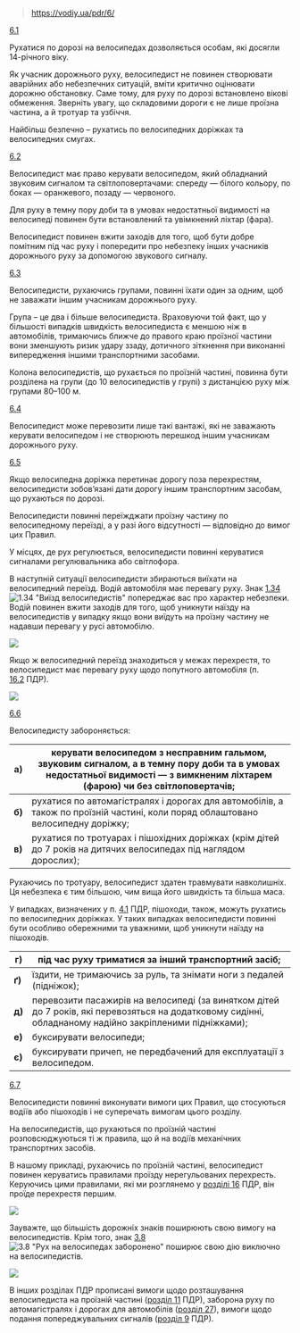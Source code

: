 > https://vodiy.ua/pdr/6/

[6.1](https://vodiy.ua/pdr/6/#61 "постійне посилання")

Рухатися по дорозі на велосипедах дозволяється особам, які досягли 14-річного віку.

Як учасник дорожнього руху, велосипедист не повинен створювати аварійних або небезпечних ситуацій, вміти критично оцінювати дорожню обстановку. Саме тому, для руху по дорозі встановлено вікові обмеження. Зверніть увагу, що складовими дороги є не лише проїзна частина, а й тротуар та узбіччя.

Найбільш безпечно – рухатись по велосипедних доріжках та велосипедних смугах.

[6.2](https://vodiy.ua/pdr/6/#62 "постійне посилання")

Велосипедист має право керувати велосипедом, який обладнаний звуковим сигналом та світлоповертачами: спереду — білого кольору, по боках — оранжевого, позаду — червоного.

Для руху в темну пору доби та в умовах недостатньої видимості на велосипеді повинен бути встановлений та увімкнений ліхтар (фара).

Велосипедист повинен вжити заходів для того, щоб бути добре помітним під час руху і попередити про небезпеку інших учасників дорожнього руху за допомогою звукового сигналу.

[6.3](https://vodiy.ua/pdr/6/#63 "постійне посилання")

Велосипедисти, рухаючись групами, повинні їхати один за одним, щоб не заважати іншим учасникам дорожнього руху.

Група – це два і більше велосипедиста. Враховуючи той факт, що у більшості випадків швидкість велосипедиста є меншою ніж в автомобілів, тримаючись ближче до правого краю проїзної частини вони зменшують ризик удару ззаду, дотичного зіткнення при виконанні випередження іншими транспортними засобами.

Колона велосипедистів, що рухається по проїзній частині, повинна бути розділена на групи (до 10 велосипедистів у групі) з дистанцією руху між групами 80–100 м.

[6.4](https://vodiy.ua/pdr/6/#64 "постійне посилання")

Велосипедист може перевозити лише такі вантажі, які не заважають керувати велосипедом і не створюють перешкод іншим учасникам дорожнього руху.

[6.5](https://vodiy.ua/pdr/6/#65 "постійне посилання")

Якщо велосипедна доріжка перетинає дорогу поза перехрестям, велосипедисти зобов’язані дати дорогу іншим транспортним засобам, що рухаються по дорозі.

Велосипедисти повинні переїжджати проїзну частину по велосипедному переїзді, а у разі його відсутності — відповідно до вимог цих Правил.

У місцях, де рух регулюється, велосипедисти повинні керуватися сигналами регулювальника або світлофора.

В наступній ситуації велосипедисти збираються виїхати на велосипедний переїзд. Водій автомобіля має перевагу руху. Знак [1.34](https://vodiy.ua/znaky/1/1.34/) ![1.34 "Виїзд велосипедистів"](Автошкола/ПДР/Картинки/1.34_!Виїзд_велосипедистів.png) попереджає вас про характер небезпеки. Водій повинен вжити заходів для того, щоб уникнути наїзду на велосипедистів у випадку якщо вони виїдуть на проїзну частину не надавши перевагу у русі автомобілю.

![](Автошкола/ПДР/Картинки/044_6.jpg)

Якщо ж велосипедний переїзд знаходиться у межах перехрестя, то велосипедист має перевагу руху щодо попутного автомобіля (п. [16.2](https://vodiy.ua/pdr/16/#162) ПДР).

![](Автошкола/ПДР/Картинки/762_.jpg)

[6.6](https://vodiy.ua/pdr/6/#66 "постійне посилання")

Велосипедисту забороняється:

| **a)** | керувати велосипедом з несправним гальмом, звуковим сигналом, а в темну пору доби та в умовах недостатньої видимості — з вимкненим ліхтарем (фарою) чи без світлоповертачів; |
| --- | --- |
| **б)** | рухатися по автомагістралях і дорогах для автомобілів, а також по проїзній частині, коли поряд облаштовано велосипедну доріжку; |
| **в)** | рухатися по тротуарах і пішохідних доріжках (крім дітей до 7 років на дитячих велосипедах під наглядом дорослих); |

Рухаючись по тротуару, велосипедист здатен травмувати навколишніх. Ця небезпека є тим більшою, чим вища його швидкість та більша маса.

У випадках, визначених у п. [4.1](https://vodiy.ua/pdr/4/#41) ПДР, пішоходи, також, можуть рухатись по велосипедних доріжках. У таких випадках велосипедисти повинні бути особливо обережними та уважними, щоб уникнути наїзду на пішоходів.

| **г)** | під час руху триматися за інший транспортний засіб; |
| --- | --- |
| **ґ)** | їздити, не тримаючись за руль, та знімати ноги з педалей (підніжок); |
| **д)** | перевозити пасажирів на велосипеді (за винятком дітей до 7 років, які перевозяться на додатковому сидінні, обладнаному надійно закріпленими підніжками); |
| **е)** | буксирувати велосипеди; |
| **є)** | буксирувати причеп, не передбачений для експлуатації з велосипедом. |

[6.7](https://vodiy.ua/pdr/6/#67 "постійне посилання")

Велосипедисти повинні виконувати вимоги цих Правил, що стосуються водіїв або пішоходів і не суперечать вимогам цього розділу.

На велосипедистів, що рухаються по проїзній частині розповсюджуються ті ж правила, що й на водіїв механічних транспортних засобів.

В нашому прикладі, рухаючись по проїзній частині, велосипедист повинен керуватись правилами проїзду нерегульованих перехресть. Керуючись цими правилами, які ми розглянемо у [розділі 16](https://vodiy.ua/pdr/16/) ПДР, він проїде перехрестя першим.

![](Автошкола/ПДР/Картинки/1978_.jpg)

Зауважте, що більшість дорожніх знаків поширюють свою вимогу на велосипедистів. Крім того, знак [3.8](https://vodiy.ua/znaky/3/3.8/) ![3.8 "Рух на велосипедах заборонено"](Автошкола/ПДР/Картинки/3.8_!Рух_на_велосипедах_заборонено.png) поширює свою дію виключно на велосипедистів.

![](Автошкола/ПДР/Картинки/1420_.jpg)

В інших розділах ПДР прописані вимоги щодо розташування велосипедиста на проїзній частині ([розділ 11](https://vodiy.ua/pdr/11/) ПДР), заборона руху по автомагістралях і дорогах для автомобілів ([розділ 27](https://vodiy.ua/pdr/27/)), вимоги щодо подання попереджувальних сигналів ([розділ 9](https://vodiy.ua/pdr/9/) ПДР).